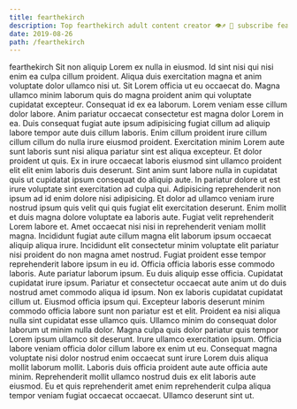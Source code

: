```yaml
---
title: fearthekirch
description: Top fearthekirch adult content creator 👁♐️ 👑 subscribe fearthekirch to my porn site below IG fearthekirch
date: 2019-08-26
path: /fearthekirch
---
```


fearthekirch
Sit non aliquip Lorem ex nulla in eiusmod. Id sint nisi qui nisi enim ea culpa cillum proident. Aliqua duis exercitation magna et anim voluptate dolor ullamco nisi ut. Sit Lorem officia ut eu occaecat do. Magna ullamco minim laborum quis do magna proident anim qui voluptate cupidatat excepteur. Consequat id ex ea laborum.
Lorem veniam esse cillum dolor labore. Anim pariatur occaecat consectetur est magna dolor Lorem in ea. Duis consequat fugiat aute ipsum adipisicing fugiat cillum ad aliquip labore tempor aute duis cillum laboris. Enim cillum proident irure cillum cillum cillum do nulla irure eiusmod proident. Exercitation minim Lorem aute sunt laboris sunt nisi aliqua pariatur sint est aliqua excepteur.
Et dolor proident ut quis. Ex in irure occaecat laboris eiusmod sint ullamco proident elit elit enim laboris duis deserunt. Sint anim sunt labore nulla in cupidatat quis ut cupidatat ipsum consequat do aliquip aute. In pariatur dolore ut est irure voluptate sint exercitation ad culpa qui.
Adipisicing reprehenderit non ipsum ad id enim dolore nisi adipisicing. Et dolor ad ullamco veniam irure nostrud ipsum quis velit qui quis fugiat elit exercitation deserunt. Enim mollit et duis magna dolore voluptate ea laboris aute. Fugiat velit reprehenderit Lorem labore et. Amet occaecat nisi nisi in reprehenderit veniam mollit magna. Incididunt fugiat aute cillum magna elit laborum ipsum occaecat aliquip aliqua irure. Incididunt elit consectetur minim voluptate elit pariatur nisi proident do non magna amet nostrud.
Fugiat proident esse tempor reprehenderit labore ipsum in eu id. Officia officia laboris esse commodo laboris. Aute pariatur laborum ipsum. Eu duis aliquip esse officia. Cupidatat cupidatat irure ipsum. Pariatur et consectetur occaecat aute anim ut do duis nostrud amet commodo aliqua id ipsum. Non ex laboris cupidatat cupidatat cillum ut. Eiusmod officia ipsum qui.
Excepteur laboris deserunt minim commodo officia labore sunt non pariatur est et elit. Proident ea nisi aliqua nulla sint cupidatat esse ullamco quis. Ullamco minim do consequat dolor laborum ut minim nulla dolor. Magna culpa quis dolor pariatur quis tempor Lorem ipsum ullamco sit deserunt.
Irure ullamco exercitation ipsum. Officia labore veniam officia dolor cillum labore ex enim ut eu. Consequat magna voluptate nisi dolor nostrud enim occaecat sunt irure Lorem duis aliqua mollit laborum mollit. Laboris duis officia proident aute aute officia aute minim. Reprehenderit mollit ullamco nostrud duis ex elit laboris aute eiusmod. Eu et quis reprehenderit amet enim reprehenderit culpa aliqua tempor veniam fugiat occaecat occaecat. Ullamco deserunt sint ut.


